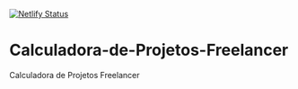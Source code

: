 [![Netlify Status](https://api.netlify.com/api/v1/badges/1c00f314-f214-43d7-bd41-cc45071b2f12/deploy-status)](https://app.netlify.com/sites/calculadoradeprojetosfreelancer/deploys)

# Calculadora-de-Projetos-Freelancer
Calculadora de Projetos Freelancer
